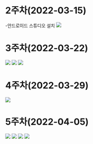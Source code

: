 # 2주차(2022-03-15)
-안드로이드 스튜디오 설치
<img width="" height="" src="./pic/2st.PNG.png"></img> 


# 3주차(2022-03-22)
<img width="" height="" src="./pic/3-1.png"></img> 
<img width="" height="" src="./pic/3-2.png"></img> 
<img width="" height="" src="./pic/3-3.png"></img> 


# 4주차(2022-03-29)
<img width="" height="" src="./pic/4.jpg"></img> 

# 5주차(2022-04-05)
<img width="" height="" src="./pic/5-1.png"></img> 
<img width="" height="" src="./pic/5-2.png"></img> 
<img width="" height="" src="./pic/5-3.png"></img> 
<img width="" height="" src="./pic/5-4.png"></img> 
